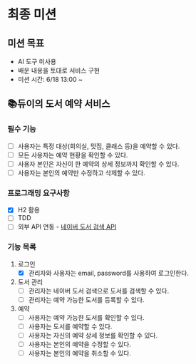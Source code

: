 # 최종 미션

## 미션 목표
- AI 도구 미사용
- 배운 내용을 토대로 서비스 구현
- 미션 시간: 6/18 13:00 ~

## 📚듀이의 도서 예약 서비스 

### 필수 기능
- [ ] 사용자는 특정 대상(회의실, 맛집, 클래스 등)을 예약할 수 있다.
- [ ] 모든 사용자는 예약 현황을 확인할 수 있다.
- [ ] 사용자 본인은 자신이 한 예약의 상세 정보까지 확인할 수 있다.
- [ ] 사용자는 본인의 예약만 수정하고 삭제할 수 있다.

### 프로그래밍 요구사항
- [x] H2 활용
- [ ] TDD
- [ ] 외부 API 연동 - [네이버 도서 검색 API](https://developers.naver.com/docs/serviceapi/search/book/book.md)

### 기능 목록
1. 로그인
   - [x] 관리자와 사용자는 email, password를 사용하여 로그인한다.

2. 도서 관리
   - [ ] 관리자는 네이버 도서 검색으로 도서를 검색할 수 있다.
   - [ ] 관리자는 예약 가능한 도서를 등록할 수 있다.

3. 예약
   - [ ] 사용자는 예약 가능한 도서를 확인할 수 있다.
   - [ ] 사용자는 도서를 예약할 수 있다.
   - [ ] 사용자는 자신의 예약 상세 정보를 확인할 수 있다.
   - [ ] 사용자는 본인의 예약을 수정할 수 있다.
   - [ ] 사용자는 본인의 예약을 취소할 수 있다.
